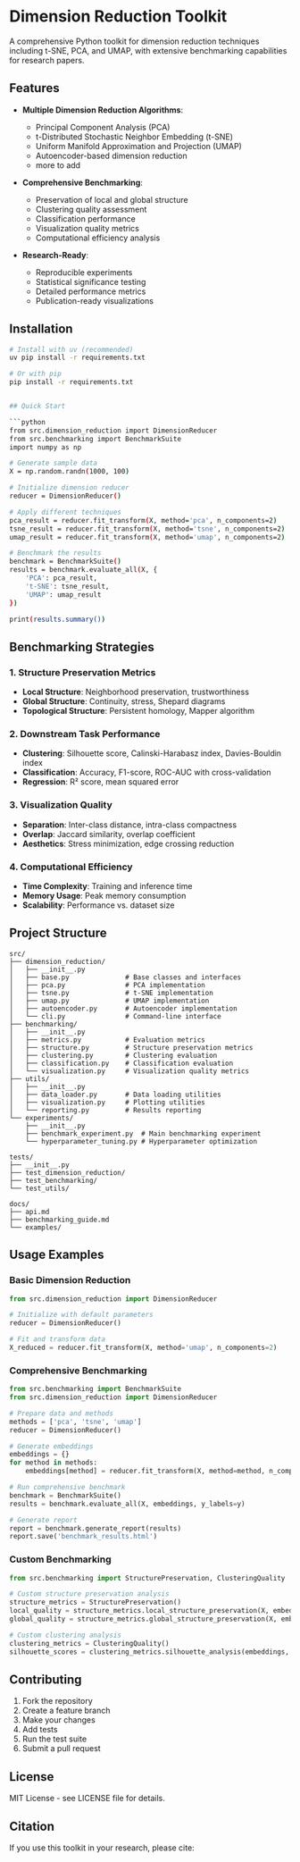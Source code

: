 # Dimension Reduction Toolkit

A comprehensive Python toolkit for dimension reduction techniques including t-SNE, PCA, and UMAP, with extensive benchmarking capabilities for research papers.

## Features

- **Multiple Dimension Reduction Algorithms**:
  - Principal Component Analysis (PCA)
  - t-Distributed Stochastic Neighbor Embedding (t-SNE)
  - Uniform Manifold Approximation and Projection (UMAP)
  - Autoencoder-based dimension reduction
  - more to add

- **Comprehensive Benchmarking**:
  - Preservation of local and global structure
  - Clustering quality assessment
  - Classification performance
  - Visualization quality metrics
  - Computational efficiency analysis

- **Research-Ready**:
  - Reproducible experiments
  - Statistical significance testing
  - Detailed performance metrics
  - Publication-ready visualizations

## Installation

```bash
# Install with uv (recommended)
uv pip install -r requirements.txt

# Or with pip
pip install -r requirements.txt


## Quick Start

```python
from src.dimension_reduction import DimensionReducer
from src.benchmarking import BenchmarkSuite
import numpy as np

# Generate sample data
X = np.random.randn(1000, 100)

# Initialize dimension reducer
reducer = DimensionReducer()

# Apply different techniques
pca_result = reducer.fit_transform(X, method='pca', n_components=2)
tsne_result = reducer.fit_transform(X, method='tsne', n_components=2)
umap_result = reducer.fit_transform(X, method='umap', n_components=2)

# Benchmark the results
benchmark = BenchmarkSuite()
results = benchmark.evaluate_all(X, {
    'PCA': pca_result,
    't-SNE': tsne_result,
    'UMAP': umap_result
})

print(results.summary())
```

## Benchmarking Strategies

### 1. Structure Preservation Metrics

- **Local Structure**: Neighborhood preservation, trustworthiness
- **Global Structure**: Continuity, stress, Shepard diagrams
- **Topological Structure**: Persistent homology, Mapper algorithm

### 2. Downstream Task Performance

- **Clustering**: Silhouette score, Calinski-Harabasz index, Davies-Bouldin index
- **Classification**: Accuracy, F1-score, ROC-AUC with cross-validation
- **Regression**: R² score, mean squared error

### 3. Visualization Quality

- **Separation**: Inter-class distance, intra-class compactness
- **Overlap**: Jaccard similarity, overlap coefficient
- **Aesthetics**: Stress minimization, edge crossing reduction

### 4. Computational Efficiency

- **Time Complexity**: Training and inference time
- **Memory Usage**: Peak memory consumption
- **Scalability**: Performance vs. dataset size

## Project Structure

```
src/
├── dimension_reduction/
│   ├── __init__.py
│   ├── base.py              # Base classes and interfaces
│   ├── pca.py               # PCA implementation
│   ├── tsne.py              # t-SNE implementation
│   ├── umap.py              # UMAP implementation
│   ├── autoencoder.py       # Autoencoder implementation
│   └── cli.py               # Command-line interface
├── benchmarking/
│   ├── __init__.py
│   ├── metrics.py           # Evaluation metrics
│   ├── structure.py         # Structure preservation metrics
│   ├── clustering.py        # Clustering evaluation
│   ├── classification.py    # Classification evaluation
│   └── visualization.py     # Visualization quality metrics
├── utils/
│   ├── __init__.py
│   ├── data_loader.py       # Data loading utilities
│   ├── visualization.py     # Plotting utilities
│   └── reporting.py         # Results reporting
└── experiments/
    ├── __init__.py
    ├── benchmark_experiment.py  # Main benchmarking experiment
    └── hyperparameter_tuning.py # Hyperparameter optimization

tests/
├── __init__.py
├── test_dimension_reduction/
├── test_benchmarking/
└── test_utils/

docs/
├── api.md
├── benchmarking_guide.md
└── examples/
```

## Usage Examples

### Basic Dimension Reduction

```python
from src.dimension_reduction import DimensionReducer

# Initialize with default parameters
reducer = DimensionReducer()

# Fit and transform data
X_reduced = reducer.fit_transform(X, method='umap', n_components=2)
```

### Comprehensive Benchmarking

```python
from src.benchmarking import BenchmarkSuite
from src.dimension_reduction import DimensionReducer

# Prepare data and methods
methods = ['pca', 'tsne', 'umap']
reducer = DimensionReducer()

# Generate embeddings
embeddings = {}
for method in methods:
    embeddings[method] = reducer.fit_transform(X, method=method, n_components=2)

# Run comprehensive benchmark
benchmark = BenchmarkSuite()
results = benchmark.evaluate_all(X, embeddings, y_labels=y)

# Generate report
report = benchmark.generate_report(results)
report.save('benchmark_results.html')
```

### Custom Benchmarking

```python
from src.benchmarking import StructurePreservation, ClusteringQuality

# Custom structure preservation analysis
structure_metrics = StructurePreservation()
local_quality = structure_metrics.local_structure_preservation(X, embeddings)
global_quality = structure_metrics.global_structure_preservation(X, embeddings)

# Custom clustering analysis
clustering_metrics = ClusteringQuality()
silhouette_scores = clustering_metrics.silhouette_analysis(embeddings, y)
```

## Contributing

1. Fork the repository
2. Create a feature branch
3. Make your changes
4. Add tests
5. Run the test suite
6. Submit a pull request

## License

MIT License - see LICENSE file for details.

## Citation

If you use this toolkit in your research, please cite:


